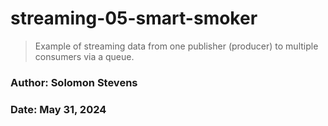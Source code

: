 # streaming-05-smart-smoker
> Example of streaming data from one publisher (producer) to multiple consumers via a queue.

### Author: Solomon Stevens
### Date: May 31, 2024
